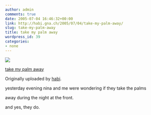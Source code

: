 ```yaml
---
author: admin
comments: true
date: 2005-07-04 16:46:32+00:00
link: http://habi.gna.ch/2005/07/04/take-my-palm-away/
slug: take-my-palm-away
title: take my palm away
wordpress_id: 39
categories:
- none
---
```



 [![](http://photos18.flickr.com/23530408_7173427045_m.jpg)](http://www.flickr.com/photos/habi/23530408/)
   

 
  [take my palm away](http://www.flickr.com/photos/habi/23530408/)
    

  Originally uploaded by [habi](http://www.flickr.com/people/habi/).
 



yesterday evening nina and me were wondering if they take the palms  
  

away during the night at the front.  
  

and yes, they do.
  

